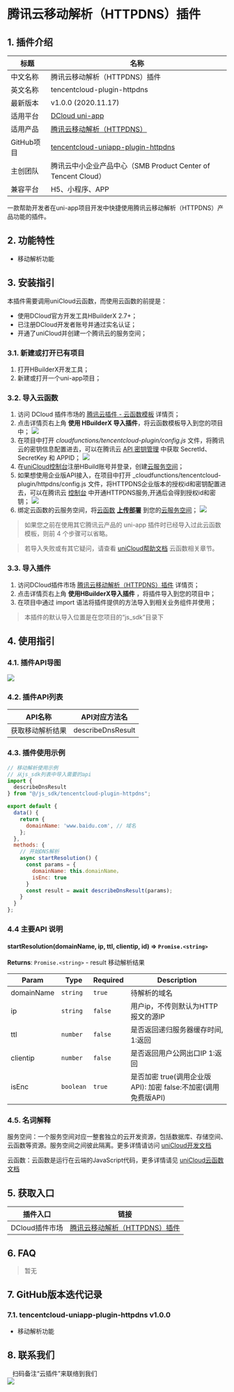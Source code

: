 # 腾讯云移动解析（HTTPDNS）插件

## 1. 插件介绍
| 标题      | 名称    |
| ----     | ---------------- |
| 中文名称   | 腾讯云移动解析（HTTPDNS）插件 |
| 英文名称   | tencentcloud-plugin-httpdns |
| 最新版本   | v1.0.0 (2020.11.17) |
| 适用平台   | [DCloud uni-app](https://uniapp.dcloud.net.cn) |
| 适用产品   | [腾讯云移动解析（HTTPDNS）](https://cloud.tencent.com/product/httpdns) |
| GitHub项目| [tencentcloud-uniapp-plugin-httpdns](https://github.com/Tencent-Cloud-Plugins/tencentcloud-uniapp-plugin-httpdns) |
| 主创团队   | 腾讯云中小企业产品中心（SMB Product Center of Tencent Cloud） |
| 兼容平台   | H5、小程序、APP |

一款帮助开发者在uni-app项目开发中快捷使用腾讯云移动解析（HTTPDNS）产品功能的插件。

## 2. 功能特性

- 移动解析功能

## 3. 安装指引

本插件需要调用uniCloud云函数，而使用云函数的前提是：

- 使用DCloud官方开发工具HBuilderX 2.7+；
- 已注册DCloud开发者账号并通过实名认证；
- 开通了uniCloud并创建一个腾讯云的服务空间；

### 3.1. 新建或打开已有项目

1. 打开HBuilderX开发工具；
1. 新建或打开一个uni-app项目；

### 3.2. 导入云函数

1. 访问 DCloud 插件市场的 [腾讯云插件 - 云函数模板](https://ext.dcloud.net.cn/plugin?id=2139) 详情页；
2. 点击详情页右上角 **使用 HBuilderX 导入插件**，将云函数模板导入到您的项目中；
![](./images/guide/guide-1.png)
3. 在项目中打开 _cloudfunctions/tencentcloud-plugin/config.js_ 文件，将腾讯云的密钥信息配置进去，可以在腾讯云 [API 密钥管理](https://console.cloud.tencent.com/cam/capi) 中获取 SecretId、SecretKey 和 APPID；
![](./images/guide/guide-2.png)
4. 在[uniCloud控制台](https://unicloud.dcloud.net.cn/login)注册HBuild账号并登录，创建[云服务空间](https://uniapp.dcloud.net.cn/uniCloud/concepts/space)；
5. 如果想使用企业版API接入，在项目中打开 _cloudfunctions/tencentcloud-plugin/httpdns/config.js 文件，将HTTPDNS企业版本的授权id和密钥配置进去，可以在腾讯云 [控制台](https://console.cloud.tencent.com/httpdns) 中开通HTTPDNS服务,开通后会得到授权id和密钥；
![](./images/guide/guide-3.png)
6. 绑定云函数的云服务空间，将[云函数](https://uniapp.dcloud.net.cn/uniCloud/concepts/cloudfunction) [**上传部署**](https://uniapp.dcloud.net.cn/uniCloud/quickstart?id=rundebug) 到您的[云服务空间](https://uniapp.dcloud.net.cn/uniCloud/concepts/space)；
![](./images/guide/guide-4.png)

> 如果您之前在使用其它腾讯云产品的 uni-app 插件时已经导入过此云函数模板，则前 4 个步骤可以省略。

> 若导入失败或有其它疑问，请查看 [uniCloud帮助文档](https://uniapp.dcloud.io/uniCloud/README) 云函数相关章节。

### 3.3. 导入插件

1. 访问DCloud插件市场 [腾讯云移动解析（HTTPDNS）插件](https://ext.dcloud.net.cn/plugin?id=3451) 详情页；
2. 点击详情页右上角 **使用HBuilderX导入插件** ，将插件导入到您的项目中；
3. 在项目中通过 import 语法将插件提供的方法导入到相关业务组件并使用；

> 本插件的默认导入位置是在您项目的“js_sdk”目录下

## 4. 使用指引

### 4.1. 插件API导图

![](./images/httpdns-guide.png)

### 4.2. 插件API列表

| API名称          | API对应方法名 |
| ---------------- | ------------- |
| 获取移动解析结果 | describeDnsResult |

### 4.3. 插件使用示例

```javascript
// 移动解析使用示例
// 从js_sdk列表中导入需要的api
import {
  describeDnsResult
} from "@/js_sdk/tencentcloud-plugin-httpdns";

export default {
  data() {
    return {
      domainName: 'www.baidu.com', // 域名
    };
  },
  methods: {
    // 开始DNS解析
    async startResolution() {
      const params = {
        domainName: this.domainName，
        isEnc: true
      }
      const result = await describeDnsResult(params);
    }
  }
};
```

### 4.4 主要API 说明

#### startResolution(domainName, ip, ttl, clientip, id) ⇒ <code>Promise.&lt;string&gt;</code>
**Returns**: <code>Promise.&lt;string&gt;</code> - result 移动解析结果

| Param          | Type | Required |  Description |
| ---------------- | ------------- | ---- | ---- |
| domainName | <code>string</code> | <code>true</code> | 待解析的域名 |
| ip | <code>string</code> | <code>false</code> |   用户ip，不传则默认为HTTP报文的源IP |
| ttl | <code>number</code> | <code>false</code> |   是否返回递归服务器缓存时间, 1:返回 |
| clientip | <code>number</code> | <code>false</code> | 是否返回用户公网出口IP  1:返回 |
| isEnc | <code>boolean</code> |  <code>true</code> |  是否加密 true(调用企业版API): 加密 false:不加密(调用免费版API) |

### 4.5. 名词解释

服务空间：一个服务空间对应一整套独立的云开发资源，包括数据库、存储空间、云函数等资源。服务空间之间彼此隔离。更多详情请访问 [uniCloud开发文档](https://uniapp.dcloud.io/uniCloud/concepts/space)

云函数：云函数是运行在云端的JavaScript代码，更多详情请见 [uniCloud云函数文档](https://uniapp.dcloud.io/uniCloud/cf-functions)

## 5. 获取入口

| 插件入口       | 链接                                                                      |
| -------------- | ------------------------------------------------------------------------- |
| DCloud插件市场 | [腾讯云移动解析（HTTPDNS）插件](https://ext.dcloud.net.cn/plugin?id=3451) |

## 6. FAQ
> 暂无


## 7. GitHub版本迭代记录

### 7.1. tencentcloud-uniapp-plugin-httpdns v1.0.0

- 移动解析功能
  
## 8. 联系我们

&nbsp;&nbsp;&nbsp;扫码备注“云插件”来联络到我们</br>
![](./images/qrcode.png)
